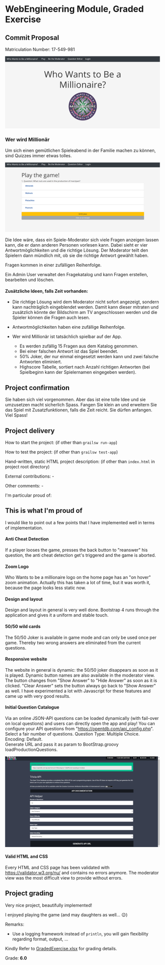 # WebEngineering Module, Graded Exercise

## Commit Proposal
Matriculation Number: 17-549-981

![](startpage.png)

### Wer wird Millionär
Um sich einen gemütlichen Spieleabend in der Familie machen zu können, 
sind Quizzes immer etwas tolles. 

![](gamepage.png)

Die Idee wäre, dass ein Spiele-Moderator sich viele Fragen anzeigen lassen kann, die er dann anderen Personen vorlesen kann. 
Dabei sieht er vier Antwortmöglichkeiten und die richtige Lösung. Der Moderator teilt den Spielern dann mündlich mit, ob sie die 
richtige Antwort gewählt haben. 

Fragen kommen in einer zufälligen Reihenfolge.

Ein Admin User verwaltet den Fragekatalog und kann Fragen erstellen, bearbeiten und löschen. 

#### Zusätzliche Ideen, falls Zeit vorhanden:
- Die richtige Lösung wird dem Moderator nicht sofort angezeigt, sondern kann nachträglich eingeblendet werden. 
  Damit kann dieser mitraten und zusätzlich könnte der Bildschirm am TV angeschlossen werden und die Spieler können die
  Fragen auch lesen.  

- Antwortmöglichkeiten haben eine zufällige Reihenfolge.  

- Wer wird Millionär ist tatsächlich spielbar auf der App.
    * Es werden zufällig 15 Fragen aus dem Katalog genommen.
    * Bei einer falschen Antwort ist das Spiel beendet.
    * 50% Joker, der nur einmal eingesetzt werden kann und zwei falsche Antworten eliminiert.
    * Highscore Tabelle, sortiert nach Anzahl richtigen Antworten (bei Spielbeginn kann der Spielernamen eingegeben werden).

## Project confirmation
Sie haben sich viel vorgenommen. Aber das ist eine tolle Idee und sie umzusetzen macht sicherlich Spass.
Fangen Sie klein an und erweitern Sie das Spiel mit Zusatzfunktionen, falls die Zeit reicht. Sie dürfen anfangen.
Viel Spass!

## Project delivery <to be filled by student>
How to start the project: (if other than `grailsw run-app`)

How to test the project:  (if other than `grailsw test-app`)

Hand-written, static HTML 
project description:      (if other than `index.html` in project root directory)

External contributions: -

Other comments: -

I'm particular proud of:
    
## This is what I'm proud of
I would like to point out a few points that I have implemented well in terms of implementation.
            
#### Anti Cheat Detection 
If a player looses the game, presses the back button to "reanswer" his question, the anti cheat detection get's triggered and the game is aborted.

#### Zoom Logo
Who Wants to be a millionaire logo on the home page has an "on hover" zoom animation. 
Actually this has taken a lot of time, but it was worth it, because the page looks less static now.
            
#### Design and layout
            
Design and layout in general is very well done. Bootstrap 4 runs through the application 
and gives it a uniform and stable touch.
            
#### 50/50 wild cards
            
The 50/50 Joker is available in game mode and can only be used once per game. Thereby two wrong answers 
are eliminated from the current questions.
            
#### Responsive website
            
The website in general is dynamic: the 50/50 joker disappears as soon as it is played. 
Dynamic button names are also available in the moderator view. The button changes from "Show Answer" to "Hide Answer"
as soon as it is clicked. "Clear Answer" sets the button always go back to "Show Answer" as well.
I have experimented a lot with Javascript for these features and came up with very good results.
            
#### Initial Question Catalogue
Via an online JSON-API questions can be loaded dynamically (with fail-over on local questions) and users can directly open the app and play!
You can configure your API questions from "https://opentdb.com/api_config.php". Select a fair number of questions. Question Type: Multiple Choice. Encoding: Default.  
Generate URL and pass it as param to BootStrap.groovy loadProductionQuestions.

![](apiconfig.png)

#### Valid HTML and CSS
Every HTML and CSS page has been validated with https://validator.w3.org/nu/ and contains no errors anymore. 
The moderator view was the most difficult view to provide without errors.
            
## Project grading 

Very nice project, beautifully implemented!

I enjoyed playing the game (and may daughters as well... :wink:)

Remarks:
* Use a logging framework instead of `println`, you will gain flexibility regarding format, output, ...

Kindly Refer to [GradedExercise.xlsx](GradedExercise.xlsx) for grading details.

Grade: **6.0**
